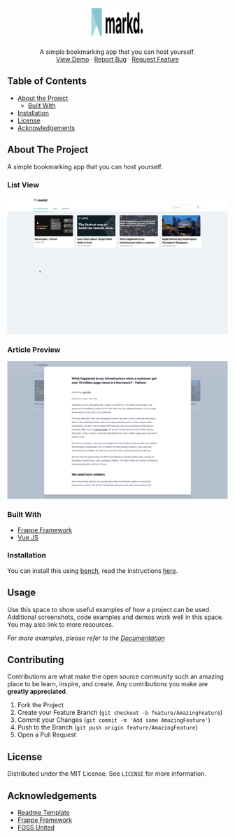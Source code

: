 <p align="center">
  <a href="https://github.com/scmmishra/markd">
    <img src=".github/logo-mark.svg" alt="Logo" width="120" height="80">
  </a>
  <p align="center">
    A simple bookmarking app that you can host yourself.
    <br />
    <a href="demo.getmarkd.app">View Demo</a>
    ·
    <a href="https://github.com/scmmishra/markd/issues/new">Report Bug</a>
    ·
    <a href="https://github.com/scmmishra/markd/issues/new">Request Feature</a>
  </p>
</p>

<!-- TABLE OF CONTENTS -->

## Table of Contents

-   [About the Project](#about-the-project)
    -   [Built With](#built-with)
-   [Installation](#installation)
-   [License](#license)
-   [Acknowledgements](#acknowledgements)

<!-- ABOUT THE PROJECT -->

## About The Project

A simple bookmarking app that you can host yourself.

### List View

<img src=".github/screen.png" alt="Screen">

### Article Preview

<img src=".github/article-view.png" alt="Logo">

### Built With

-   [Frappe Framework](https://github.com/frappe/frappe)
-   [Vue JS](https://vuejs.org)

### Installation

You can install this using [bench](https://github.com/frappe/bench), read the instructions [here](https://frappeframework.com/docs/user/en/installation).

<!-- USAGE EXAMPLES -->

## Usage

Use this space to show useful examples of how a project can be used. Additional screenshots, code examples and demos work well in this space. You may also link to more resources.

_For more examples, please refer to the [Documentation](https://example.com)_

<!-- CONTRIBUTING -->

## Contributing

Contributions are what make the open source community such an amazing place to be learn, inspire, and create. Any contributions you make are **greatly appreciated**.

1. Fork the Project
2. Create your Feature Branch (`git checkout -b feature/AmazingFeature`)
3. Commit your Changes (`git commit -m 'Add some AmazingFeature'`)
4. Push to the Branch (`git push origin feature/AmazingFeature`)
5. Open a Pull Request

<!-- LICENSE -->

## License

Distributed under the MIT License. See `LICENSE` for more information.

<!-- ACKNOWLEDGEMENTS -->

## Acknowledgements

-   [Readme Template](https://github.com/othneildrew/Best-README-Template)
-   [Frappe Framework](https://frappeframework.com)
-   [FOSS United](https://fossunited.org)

